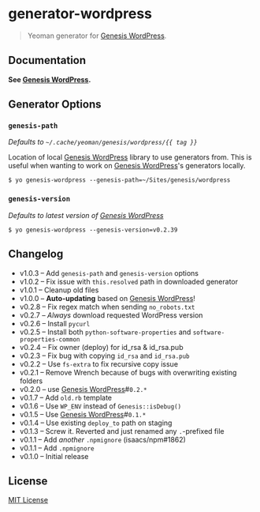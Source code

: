 # generator-wordpress

> Yeoman generator for [Genesis WordPress][1].


## Documentation

**See [Genesis WordPress][1].**


## Generator Options

### `genesis-path`

*Defaults to `~/.cache/yeoman/genesis/wordpress/{{ tag }}`*

Location of local [Genesis WordPress][1] library to use generators from.
This is useful when wanting to work on [Genesis WordPress][1]'s generators
locally.

```
$ yo genesis-wordpress --genesis-path=~/Sites/genesis/wordpress
```


### `genesis-version`

*Defaults to latest version of [Genesis WordPress][1]*

```
$ yo genesis-wordpress --genesis-version=v0.2.39
```

## Changelog

- v1.0.3 – Add `genesis-path` and `genesis-version` options
- v1.0.2 – Fix issue with `this.resolved` path in downloaded generator
- v1.0.1 – Cleanup old files
- v1.0.0 – **Auto-updating** based on [Genesis WordPress](https://github.com/genesis/wordpress)!
- v0.2.8 – Fix regex match when sending `no_robots.txt`
- v0.2.7 – *Always* download requested WordPress version
- v0.2.6 – Install `pycurl`
- v0.2.5 – Install both `python-software-properties` and `software-properties-common`
- v0.2.4 – Fix owner (deploy) for id_rsa & id_rsa.pub
- v0.2.3 – Fix bug with copying `id_rsa` and `id_rsa.pub`
- v0.2.2 – Use `fs-extra` to fix recursive copy issue
- v0.2.1 – Remove Wrench because of bugs with overwriting existing folders
- v0.2.0 – use [Genesis WordPress][1]#`0.2.*`
- v0.1.7 – Add `old.rb` template
- v0.1.6 – Use `WP_ENV` instead of `Genesis::isDebug()`
- v0.1.5 – Use [Genesis WordPress][1]#`0.1.*`
- v0.1.4 – Use existing `deploy_to` path on staging
- v0.1.3 – Screw it. Reverted and just renamed any `.`-prefixed file
- v0.1.1 – Add *another* `.npmignore` (isaacs/npm#1862)
- v0.1.1 – Add `.npmignore`
- v0.1.0 – Initial release


## License

[MIT License](http://en.wikipedia.org/wiki/MIT_License)

[1]: https://github.com/genesis/wordpress/
[2]: http://yeoman.io/
[3]: http://nodejs.org/
[4]: http://bower.io/
[5]: https://help.github.com/articles/create-a-repo
